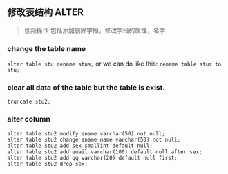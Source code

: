 ## 修改表结构  ALTER

> 低频操作 包括添加删除字段，修改字段的属性，名字

### change the table name
`alter table stu rename stus;` or  we can do like this:
`rename table stus to stu;`

### **clear** all data of the table but the table is exist.
`truncate stu2;`

### alter column

```
alter table stu2 modify sname varchar(50) not null;
alter table stu2 change sname name varchar(50) not null;
alter table stu2 add sex smallint default null;
alter table stu2 add email varchar(100) default null after sex;
alter table stu2 add qq varchar(20) default null first;
alter table stu2 drop sex;
```



